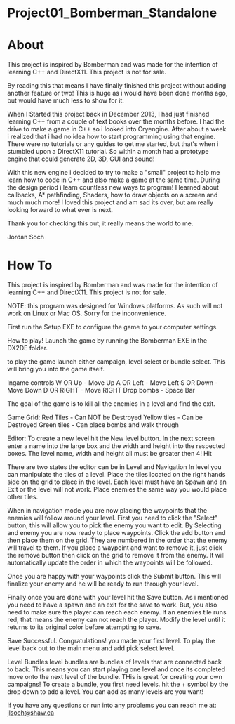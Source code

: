 Project01_Bomberman_Standalone
==============================

About
===================

This project is inspired by Bomberman and was made for the intention of learning C++ and DirectX11. This project is not for sale.

By reading this that means I have finally finished this project without adding another feature or two! This is huge as i would have been done months ago, but would have much less to show for it.

When I Started this project back in December 2013, I had just finished learning C++ from a couple of text books over the months before. I had the drive to make a game in C++ so i looked into Cryengine. 
After about a week i realized that i had no idea how to start programming using that engine. There were no tutorials or any guides to get me started, but that's when i stumbled upon a DirectX11 tutorial. 
So within a month had a prototype engine that could generate 2D, 3D, GUI and sound!

With this new engine i decided to try to make a "small" project to help me learn how to code in C++ and also make a game at the same time. During the design period i learn countless new ways to program!
I learned about callbacks, A* pathfinding, Shaders, how to draw objects on a screen and much much more!
I loved this project and am sad its over, but am really looking forward to what ever is next.

Thank you for checking this out, it really means the world to me.

Jordan Soch

How To
===================
This project is inspired by Bomberman and was made for the intention of learning C++ and DirectX11. This project is not for sale.

NOTE: this program was designed for Windows platforms. As such will not work on Linux or Mac OS. Sorry for the inconvenience. 

First run the Setup EXE to configure the game to your computer settings.

How to play!
Launch the game by running the Bomberman EXE in the DX2DE folder.

to play the game launch either campaign, level select or bundle select. This will bring you into the game itself.

Ingame controls
W OR Up - Move Up
A OR Left - Move Left
S OR Down - Move Down
D OR RIGHT - Move RIGHT
Drop bombs - Space Bar

The goal of the game is to kill all the enemies in a level and find the exit. 

Game Grid:
Red Tiles 		- 	Can NOT be Destroyed
Yellow tiles 	- 	Can be Destroyed 
Green tiles 	- 	Can place bombs and walk through


Editor:
To create a new level hit the New level button. 
In the next screen enter a name into the large box and the width and height into the respected boxes. 
The level name, width and height all must be greater then 4!
Hit 

There are two states the editor can be in Level and Navigation
In level you can manipulate the tiles of a level. Place the tiles located on the right hands side on the grid to place in the level.
Each level must have an Spawn and an Exit or the level will not work.
Place enemies the same way you would place other tiles.

When in navigation mode you are now placing the waypoints that the enemies will follow around your level.
First you need to click the "Select" button, this will allow you to pick the enemy you want to edit.
By Selecting and enemy you are now ready to place waypoints. Click the add button and then place them on the grid. They are 
numbered in the order that the enemy will travel to them. If you place a waypoint and want to remove it, just click the remove button then 
click on the grid to remove it from the enemy. It will automatically update the order in which the waypoints will be followed.

Once you are happy with your waypoints click the Submit button. This will finalize your enemy and he will be ready to run through your level.

Finally once you are done with your level hit the Save button. As i mentioned you need to have a spawn and an exit for the save to work. But,
you also need to make sure the player can reach each enemy. If an enemies tile runs red, that means the enemy can not reach the player.
Modify the level until it returns to its original color before attempting to save. 

Save Successful. Congratulations! you made your first level. To play the level back out to the main menu and add pick select level.

Level Bundles
level bundles are bundles of levels that are connected back to back. This means you can start playing one level and once its completed move onto the next level of the bundle.
THis is great for creating your own campaigns! To create a bundle, you first need levels. hit the + symbol by the drop down to add a level. You can add as many levels are you want!

If you have any questions or run into any problems you can reach me at:
jlsoch@shaw.ca


